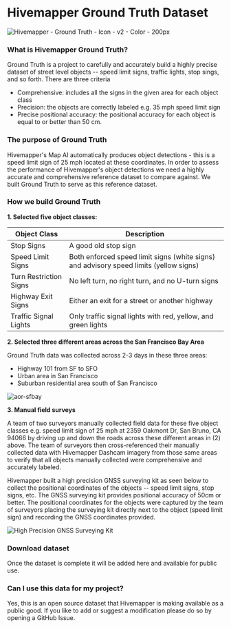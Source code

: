 # Hivemapper Ground Truth Dataset


![Hivemapper - Ground Truth - Icon - v2 - Color - 200px](https://user-images.githubusercontent.com/3408732/235263612-f9c1d7bc-8ef8-4043-abce-b2870dc3b7cb.png)

### What is Hivemapper Ground Truth?
Ground Truth is a project to carefully and accurately build a highly precise dataset of street level objects -- speed limit signs, traffic lights, stop sings, and so forth.  There are three criteria
* Comprehensive: includes all the signs in the given area for each object class
* Precision: the objects are correctly labeled e.g. 35 mph speed limit sign 
* Precise positional accuracy: the positional accuracy for each object is equal to or better than 50 cm. 

### The purpose of Ground Truth

Hivemapper's Map AI automatically produces object detections - this is a speed limit sign of 25 mph located at these coordinates.  In order to assess the performance of Hivemapper's object detections we need a highly accurate and comprehensive reference dataset to compare against.  We built Ground Truth to serve as this reference dataset.

### How we build Ground Truth

**1. Selected five object classes:**

| Object Class | Description |
| --- | --- |
| Stop Signs | A good old stop sign |
| Speed Limit Signs | Both enforced speed limit signs (white signs) and advisory speed limits (yellow signs)|
| Turn Restriction Signs | No left turn, no right turn, and no U-turn signs |
| Highway Exit Signs | Either an exit for a street or another highway|
| Traffic Signal Lights | Only traffic signal lights with red, yellow, and green lights|

**2. Selected three different areas across the San Francisco Bay Area**

Ground Truth data was collected across 2-3 days in these three areas:

* Highway 101 from SF to SFO
* Urban area in San Francisco
* Suburban residential area south of San Francisco

![aor-sfbay](https://user-images.githubusercontent.com/3408732/235260289-866b59e1-7662-475c-922e-03665edceb27.jpg)


**3. Manual field surveys**

A team of two surveyors manually collected field data for these five object classes e.g. speed limit sign of 25 mph at 2359 Oakmont Dr, San Bruno, CA 94066 by driving up and down the roads across these different areas in (2) above.  The team of surveyors then cross-referenced their manually collected data with Hivemapper Dashcam imagery from those same areas to verify that all objects manually collected were comprehensive and accurately labeled.

Hivemapper built a high precision GNSS surveying kit as seen below to collect the positional coordinates of the objects -- speed limit signs, stop signs, etc. The GNSS surveying kit provides positional accuracy of 50cm or better.  The positional coordinates for the objects were captured by the team of surveyors placing the surveying kit directly next to the object (speed limit sign) and recording the GNSS coordinates provided.


![High Precision GNSS Surveying Kit](https://user-images.githubusercontent.com/3408732/235258976-2a946c0e-120b-4695-b656-95fe8a9b875f.jpg)


### Download dataset

Once the dataset is complete it will be added here and available for public use.


### Can I use this data for my project?

Yes, this is an open source dataset that Hivemapper is making available as a public good.  If you like to add or suggest a modification please do so by opening a GitHub Issue.

